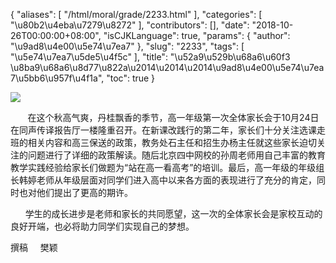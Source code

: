 {
    "aliases": [
        "/html/moral/grade/2233.html"
    ],
    "categories": [
        "\u80b2\u4eba\u7279\u8272"
    ],
    "contributors": [],
    "date": "2018-10-26T00:00:00+08:00",
    "isCJKLanguage": true,
    "params": {
        "author": "\u9ad8\u4e00\u5e74\u7ea7"
    },
    "slug": "2233",
    "tags": [
        "\u5e74\u7ea7\u5de5\u4f5c"
    ],
    "title": "\u52a9\u529b\u68a6\u60f3   \u8ba9\u68a6\u8d77\u822a\u2014\u2014\u2014\u9ad8\u4e00\u5e74\u7ea7\u5bb6\u957f\u4f1a",
    "toc": true
}

![](https://cdn.tfls.online/mirror/full/5321024cc3979dbc2efb842aa93abcd04caa90e3.jpg)




  





       在这个秋高气爽，丹桂飘香的季节，高一年级第一次全体家长会于10月24日在同声传译报告厅一楼隆重召开。在新课改践行的第二年，家长们十分关注选课走班的相关内容和高三保送的政策，教务处石主任和招生办杨主任就这些家长迫切关注的问题进行了详细的政策解读。随后北京四中网校的孙周老师用自己丰富的教育教学实践经验给家长们做题为“站在高一看高考”的培训。最后，高一年级的年级组长韩婷老师从年级层面对同学们进入高中以来各方面的表现进行了充分的肯定，同时也对他们提出了更高的期许。




      学生的成长进步是老师和家长的共同愿望，这一次的全体家长会是家校互动的良好开端，也必将助力同学们实现自己的梦想。




  






撰稿     樊颖




  



